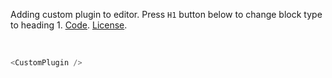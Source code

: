 Adding custom plugin to editor. Press `H1` button below to change block type to heading 1. <a target="_blank" href="https://github.com/nib-edit/Nib/blob/master/packages/docs/advance-features/CustomPlugin/index.jsx">Code</a>. [License](#/License).

<br />

```js
<CustomPlugin />
```
